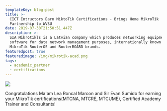 ```yaml
---
templateKey: blog-post
title: >-
  CICT Intructors Earn MiktoTik Certifications - Brings Home MikroTik
  Partnership to WVSU
date: 2019-07-30T21:50:51.447Z
description: >-
  SIA Mikrotikls is a Latvian company which produces networking equipment and
  software for data network management purposes, internationally known with
  MikroTik RouterOS and RouterBOARD brands.
featuredpost: true
featuredimage: /img/mikrotik-acad.png
tags:
  - academic_partner
  - certifications
---
```

![](/img/mikrotik-certifications.png)

Congratulations Ma'am Lea Roncal Marcon and Sir Evan Sumido for earning your MikroTik certifications(MTCNA, MTCRE, MTCUME), Certified Academy Trainer and Consultants!
